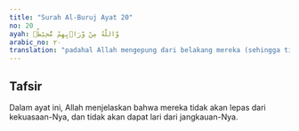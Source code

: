 ```yaml
---
title: "Surah Al-Buruj Ayat 20"
no: 20
ayah: وَّاللّٰهُ مِنْ وَّرَاۤىِٕهِمْ مُّحِيْطٌۚ 
arabic_no: ٢٠
translation: "padahal Allah mengepung dari belakang mereka (sehingga tidak dapat lolos)."
---
```


## Tafsir

Dalam ayat ini, Allah menjelaskan bahwa mereka tidak akan lepas dari kekuasaan-Nya, dan tidak akan dapat lari dari jangkauan-Nya.